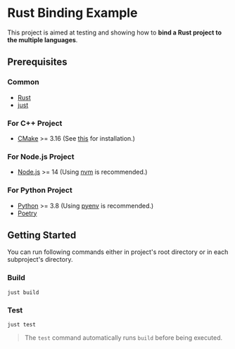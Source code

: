 # Rust Binding Example

This project is aimed at testing and showing how to **bind a Rust project to the multiple languages**.

## Prerequisites

### Common

- [Rust](https://www.rust-lang.org/tools/install)
- [just](https://github.com/casey/just)

### For C++ Project

- [CMake](https://cmake.org/download) >= 3.16 (See [this](https://cgold.readthedocs.io/en/latest/first-step/installation.html) for installation.)

### For Node.js Project

- [Node.js](https://nodejs.org/en/download) >= 14 (Using [nvm](https://github.com/nvm-sh/nvm) is recommended.)

### For Python Project

- [Python](https://www.python.org/downloads) >= 3.8 (Using [pyenv](https://github.com/pyenv/pyenv#installation) is recommended.)
- [Poetry](https://python-poetry.org/docs/#installation)

## Getting Started

You can run following commands either in project's root directory or in each subproject's directory.

### Build

```shell
just build
```

### Test

```shell
just test
```

> The `test` command automatically runs `build` before being executed.
